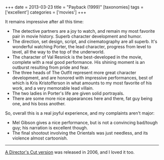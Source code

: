 +++
date = 2013-03-23
title = "Payback (1999)"
[taxonomies]
tags = ['excellent']
categories = ['movies']
+++

It remains impressive after all this time:

-   The detective partners are a joy to watch, and remain my most
    favorite pair in movie history. Superb character development and
    humor.
-   The direction, set design, script, and cinematography are all
    superb. It's wonderful watching Porter, the lead character,
    progress from level to level, all the way to the top of the
    underworld.
-   The character of Val Resnick is the best-developed in the movie,
    complete with a real good performance. His shining moment is an
    outburst resulting from pride and fear.
-   The three heads of The Outfit represent more great character
    development, and are honored with impressive performances, best of
    which is Kris Kristofferson in what amounts to my most favorite of
    his work, and a very memorable lead villain.
-   The two ladies in Porter's life are given solid portrayals.
-   There are some more nice appearances here and there, fat guy being
    one, and his boss another.

So, overall this is a real joyful experience, and my complaints aren't
major:

-   Mel Gibson gives a nice performance, but is not a convincing
    bad/tough guy; his narration is excellent though.
-   The final shootout involving the Orientals was just needless, and
    its violence almost cartoonish.

---

[A Director's Cut version] was released in 2006, and I loved it too.

  [A Director's Cut version]: http://tshepang.net/payback-straight-up-2006
